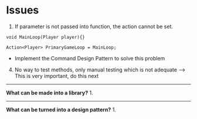 # Issues
1. If parameter is not passed into function, the 
    action cannot be set.

``void MainLoop(Player player){}``

``Action<Player> PrimaryGameLoop = MainLoop;``
- Implement the Command Design Pattern to solve this problem

4. No way to test methods, only manual testing which is not adequate
--> This is very important, do this next
---
**What can be made into a library?**
1. 

---
**What can be turned into a design pattern?**
1.
